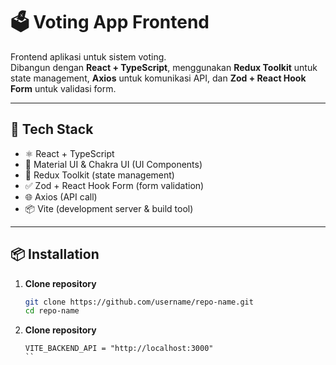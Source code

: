 # 🗳️ Voting App Frontend

Frontend aplikasi untuk sistem voting.  
Dibangun dengan **React + TypeScript**, menggunakan **Redux Toolkit** untuk state management, **Axios** untuk komunikasi API, dan **Zod + React Hook Form** untuk validasi form.

---

## 🚀 Tech Stack

- ⚛️ React + TypeScript
- 🎨 Material UI & Chakra UI (UI Components)
- 🔄 Redux Toolkit (state management)
- ✅ Zod + React Hook Form (form validation)
- 🌐 Axios (API call)
- 📦 Vite (development server & build tool)

---

## 📦 Installation

1. **Clone repository**

   ```bash
   git clone https://github.com/username/repo-name.git
   cd repo-name
   ```

2. **Clone repository**
   ```env
   VITE_BACKEND_API = "http://localhost:3000"
   ``
   ```
